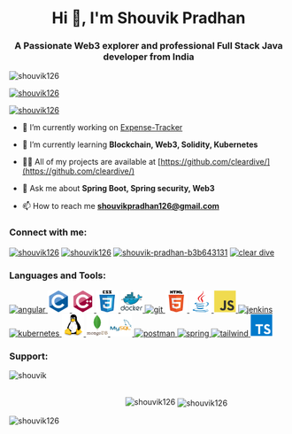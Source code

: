 <h1 align="center">Hi 👋, I'm Shouvik Pradhan</h1>
<h3 align="center">A Passionate Web3 explorer and professional Full Stack Java developer from India</h3>

<p align="left"> <img src="https://komarev.com/ghpvc/?username=shouvik126&label=Profile%20views&color=0e75b6&style=flat" alt="shouvik126" /> </p>

<p align="left"> <a href="https://github.com/ryo-ma/github-profile-trophy"><img src="https://github-profile-trophy.vercel.app/?username=shouvik126" alt="shouvik126" /></a> </p>

<p align="left"> <a href="https://twitter.com/shouvik126" target="blank"><img src="https://img.shields.io/twitter/follow/shouvik126?logo=twitter&style=for-the-badge" alt="shouvik126" /></a> </p>

- 🔭 I’m currently working on [Expense-Tracker](https://cleardive.github.io/Expense-Tracker-UI/)

- 🌱 I’m currently learning **Blockchain, Web3, Solidity, Kubernetes**

- 👨‍💻 All of my projects are available at [https://github.com/cleardive/](https://github.com/cleardive/)

- 💬 Ask me about **Spring Boot, Spring security, Web3**

- 📫 How to reach me **shouvikpradhan126@gmail.com**

<h3 align="left">Connect with me:</h3>
<p align="left">
<a href="https://dev.to/shouvik126" target="blank"><img align="center" src="https://raw.githubusercontent.com/rahuldkjain/github-profile-readme-generator/master/src/images/icons/Social/devto.svg" alt="shouvik126" height="30" width="40" /></a>
<a href="https://twitter.com/shouvik126" target="blank"><img align="center" src="https://raw.githubusercontent.com/rahuldkjain/github-profile-readme-generator/master/src/images/icons/Social/twitter.svg" alt="shouvik126" height="30" width="40" /></a>
<a href="https://linkedin.com/in/shouvik-pradhan-b3b643131" target="blank"><img align="center" src="https://raw.githubusercontent.com/rahuldkjain/github-profile-readme-generator/master/src/images/icons/Social/linked-in-alt.svg" alt="shouvik-pradhan-b3b643131" height="30" width="40" /></a>
<a href="https://www.youtube.com/c/clear dive" target="blank"><img align="center" src="https://raw.githubusercontent.com/rahuldkjain/github-profile-readme-generator/master/src/images/icons/Social/youtube.svg" alt="clear dive" height="30" width="40" /></a>
</p>

<h3 align="left">Languages and Tools:</h3>
<p align="left"> <a href="https://angular.io" target="_blank" rel="noreferrer"> <img src="https://angular.io/assets/images/logos/angular/angular.svg" alt="angular" width="40" height="40"/> </a> <a href="https://www.cprogramming.com/" target="_blank" rel="noreferrer"> <img src="https://raw.githubusercontent.com/devicons/devicon/master/icons/c/c-original.svg" alt="c" width="40" height="40"/> </a> <a href="https://www.w3schools.com/cpp/" target="_blank" rel="noreferrer"> <img src="https://raw.githubusercontent.com/devicons/devicon/master/icons/cplusplus/cplusplus-original.svg" alt="cplusplus" width="40" height="40"/> </a> <a href="https://www.w3schools.com/css/" target="_blank" rel="noreferrer"> <img src="https://raw.githubusercontent.com/devicons/devicon/master/icons/css3/css3-original-wordmark.svg" alt="css3" width="40" height="40"/> </a> <a href="https://www.docker.com/" target="_blank" rel="noreferrer"> <img src="https://raw.githubusercontent.com/devicons/devicon/master/icons/docker/docker-original-wordmark.svg" alt="docker" width="40" height="40"/> </a> <a href="https://git-scm.com/" target="_blank" rel="noreferrer"> <img src="https://www.vectorlogo.zone/logos/git-scm/git-scm-icon.svg" alt="git" width="40" height="40"/> </a> <a href="https://www.w3.org/html/" target="_blank" rel="noreferrer"> <img src="https://raw.githubusercontent.com/devicons/devicon/master/icons/html5/html5-original-wordmark.svg" alt="html5" width="40" height="40"/> </a> <a href="https://www.java.com" target="_blank" rel="noreferrer"> <img src="https://raw.githubusercontent.com/devicons/devicon/master/icons/java/java-original.svg" alt="java" width="40" height="40"/> </a> <a href="https://developer.mozilla.org/en-US/docs/Web/JavaScript" target="_blank" rel="noreferrer"> <img src="https://raw.githubusercontent.com/devicons/devicon/master/icons/javascript/javascript-original.svg" alt="javascript" width="40" height="40"/> </a> <a href="https://www.jenkins.io" target="_blank" rel="noreferrer"> <img src="https://www.vectorlogo.zone/logos/jenkins/jenkins-icon.svg" alt="jenkins" width="40" height="40"/> </a> <a href="https://kubernetes.io" target="_blank" rel="noreferrer"> <img src="https://www.vectorlogo.zone/logos/kubernetes/kubernetes-icon.svg" alt="kubernetes" width="40" height="40"/> </a> <a href="https://www.linux.org/" target="_blank" rel="noreferrer"> <img src="https://raw.githubusercontent.com/devicons/devicon/master/icons/linux/linux-original.svg" alt="linux" width="40" height="40"/> </a> <a href="https://www.mongodb.com/" target="_blank" rel="noreferrer"> <img src="https://raw.githubusercontent.com/devicons/devicon/master/icons/mongodb/mongodb-original-wordmark.svg" alt="mongodb" width="40" height="40"/> </a> <a href="https://www.mysql.com/" target="_blank" rel="noreferrer"> <img src="https://raw.githubusercontent.com/devicons/devicon/master/icons/mysql/mysql-original-wordmark.svg" alt="mysql" width="40" height="40"/> </a> <a href="https://postman.com" target="_blank" rel="noreferrer"> <img src="https://www.vectorlogo.zone/logos/getpostman/getpostman-icon.svg" alt="postman" width="40" height="40"/> </a> <a href="https://spring.io/" target="_blank" rel="noreferrer"> <img src="https://www.vectorlogo.zone/logos/springio/springio-icon.svg" alt="spring" width="40" height="40"/> </a> <a href="https://tailwindcss.com/" target="_blank" rel="noreferrer"> <img src="https://www.vectorlogo.zone/logos/tailwindcss/tailwindcss-icon.svg" alt="tailwind" width="40" height="40"/> </a> <a href="https://www.typescriptlang.org/" target="_blank" rel="noreferrer"> <img src="https://raw.githubusercontent.com/devicons/devicon/master/icons/typescript/typescript-original.svg" alt="typescript" width="40" height="40"/> </a> </p>

<h3 align="left">Support:</h3>
<p><a href="https://www.buymeacoffee.com/shouvik"> <img align="left" src="https://cdn.buymeacoffee.com/buttons/v2/default-yellow.png" height="50" width="210" alt="shouvik" /></a></p><br><br>

<p><img align="left" src="https://github-readme-stats.vercel.app/api/top-langs?username=shouvik126&show_icons=true&locale=en&layout=compact" alt="shouvik126" /></p>

<p>&nbsp;<img align="center" src="https://github-readme-stats.vercel.app/api?username=shouvik126&show_icons=true&locale=en" alt="shouvik126" /></p>

<p><img align="center" src="https://github-readme-streak-stats.herokuapp.com/?user=shouvik126&" alt="shouvik126" /></p>
